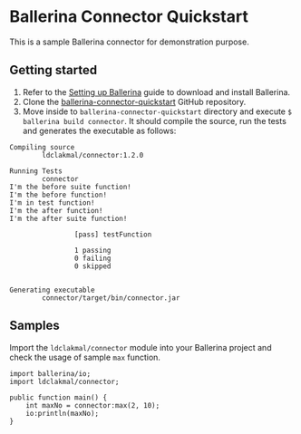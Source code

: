 # Ballerina Connector Quickstart

This is a sample Ballerina connector for demonstration purpose.

## Getting started

1. Refer to the [Setting up Ballerina](https://ballerina.io/learn/user-guide/getting-started/setting-up-ballerina/) guide to download and install Ballerina.
2. Clone the [ballerina-connector-quickstart](https://github.com/ldclakmal/ballerina-connector-quickstart) GitHub repository.
3. Move inside to `ballerina-connector-quickstart` directory and execute `$ ballerina build connector`. It should compile the source, run the tests and generates the executable as follows:

```shell
Compiling source
        ldclakmal/connector:1.2.0

Running Tests
        connector
I'm the before suite function!
I'm the before function!
I'm in test function!
I'm the after function!
I'm the after suite function!

                [pass] testFunction

                1 passing
                0 failing
                0 skipped


Generating executable
        connector/target/bin/connector.jar
```

## Samples

Import the `ldclakmal/connector` module into your Ballerina project and check the usage of sample `max` function.

```ballerina
import ballerina/io;
import ldclakmal/connector;

public function main() {
    int maxNo = connector:max(2, 10);
    io:println(maxNo);
}
```
